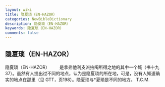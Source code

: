 ```yaml
---
layout: wiki
title: 隐夏琐（EN-HAZOR）
categories: NewBibleDictionary
description: 隐夏琐（EN-HAZOR）
keywords: 隐夏琐（EN-HAZOR）
comments: false
---
```


## 隐夏琐（EN-HAZOR）



隐夏琐（EN-HAZOR）
　　是拿弗他利支派拈阄所得之地的其中一个城（书十九37）。虽然有人提出过不同的地点，认为是隐夏琐的所在地，可是，没有人知道确实的地点在那里（见 GTT，页198）。隐夏琐与*夏琐是不同的地方。
T.C.M.




